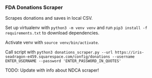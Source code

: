 ### FDA Donations Scraper

Scrapes donations and saves in local CSV.

Set up virtualenv with `python3 -m venv venv` and run `pip3 install -f requirements.txt` to download dependencies. 

Activate venv with `source venv/bin/activate`.

Call script with `python3 donations_scraper.py --url https://iris-seadragon-e459.squarespace.com/config/donations --username ENTER_USERNAME --password 'ENTER_PASSWORD_IN_QUOTES'`


TODO: Update with info about NDCA scraper!